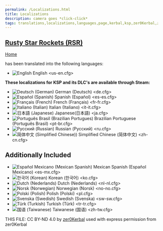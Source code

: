 ```yaml
---
permalink: /Localizations.html
title: Localizations
description: camera goes *click-click*
tags: translations,localizations,languages,page,kerbal,ksp,zer0Kerbal,zedK
---
```

<!-- Localizations.md v1.0.5.0
Rusty Star Rockets (RSR)
created: 01 Apr 2022
updated: 07 Jul 2022

TEMPLATE: Localizations.md v1.2.0.0
created: 01 Feb 2022
updated: 27 Jun 2023

THIS FILE: CC BY-ND 4.0 by zer0Kerbal -->
<script src="https://kit.fontawesome.com/0ea5493613.js" crossorigin="anonymous"></script>
<div class="fa-3x"><i class="fa fa-language fa-beat-fade" style="--fa-beat-fade-opacity: 0.1; --fa-beat-fade-scale: 1.25; color: #BADA55"></i></div>

## [Rusty Star Rockets (RSR)][mod]

[Home](./index.md)

has been translated into the following languages:

* ![English](https://raw.githubusercontent.com/zer0Kerbal/zer0Kerbal/zed'K/img/EN.png) English <us-en.cfg>

__These localizations for KSP and its DLC's are available through Steam:__

* ![Deutsch (German)](https://raw.githubusercontent.com/zer0Kerbal/zer0Kerbal/zed'K/img/DE.png) German (Deutsch) <de.cfg>
* ![Español (Spanish)](https://raw.githubusercontent.com/zer0Kerbal/zer0Kerbal/zed'K/img/ES.png) Spanish (Español) <es-es.cfg>
* ![Français (French)](https://raw.githubusercontent.com/zer0Kerbal/zer0Kerbal/zed'K/img/FR.png) French (Français) <fr-fr.cfg>
* ![Italiano (Italian)](https://raw.githubusercontent.com/zer0Kerbal/zer0Kerbal/zed'K/img/IT.png) Italian (Italiano) <it-it.cfg>
* ![日本語 (Japanese)](https://raw.githubusercontent.com/zer0Kerbal/zer0Kerbal/zed'K/img/JA.png) Japanese(日本語) <ja.cfg>
* ![Português Brasil (Brazilian Portugues)](https://raw.githubusercontent.com/zer0Kerbal/zer0Kerbal/zed'K/img/BR.png) Brazilian Portuguese (Português Brasil) <pt-br.cfg>
* ![Русский (Russian)](https://raw.githubusercontent.com/zer0Kerbal/zer0Kerbal/zed'K/img/RU.png) Russian (Русский) <ru.cfg>
* ![简体中文 (Simplified Chinese))](https://raw.githubusercontent.com/zer0Kerbal/zer0Kerbal/zed'K/img/CH.png) Simplified Chinese (简体中文) <zh-cn.cfg>

## Additionally Included

* ![Español Mexicano (Mexican Spanish)](https://raw.githubusercontent.com/zer0Kerbal/zer0Kerbal/zed'K/img/MX.png) Mexican Spanish (Español Mexicano) <es-mx.cfg>
* ![한국어 (Korean)](https://raw.githubusercontent.com/zer0Kerbal/zer0Kerbal/zed'K/img/KO.png) Korean (한국어) <ko.cfg>
* ![Dutch (Nederlands)](https://raw.githubusercontent.com/zer0Kerbal/zer0Kerbal/zed'K/img/NL.png) Dutch (Nederlands) <nl-nl.cfg>
* ![Norsk (Norwegian)](https://raw.githubusercontent.com/zer0Kerbal/zer0Kerbal/zed'K/img/NO.png) Norwegian (Norsk) <no-no.cfg>
* ![Polski (Polish)](https://raw.githubusercontent.com/zer0Kerbal/zer0Kerbal/zed'K/img/PO.png) Polish (Polski) <pl.cfg>
* ![Svenska (Swedish)](https://raw.githubusercontent.com/zer0Kerbal/zer0Kerbal/zed'K/img/SW.png) Swedish (Svenska) <sw-sw.cfg>
* ![Türk (Turkish)](https://raw.githubusercontent.com/zer0Kerbal/zer0Kerbal/zed'K/img/TR.png) Turkish (Türk) <tr-tr.cfg>
* ![国语 (Taiwanese)](https://raw.githubusercontent.com/zer0Kerbal/zer0Kerbal/zed'K/img/TW.png) Taiwanese (国语) <zh-tw.cfg>

THIS FILE: CC BY-ND 4.0 by [zer0Kerbal](https://github.com/zer0Kerbal)
  used with express permission from zer0Kerbal

[mod]: https://www.curseforge.com/kerbal/ksp-mods/RustyStarRockets "Rusty Star Rockets (RSR)"